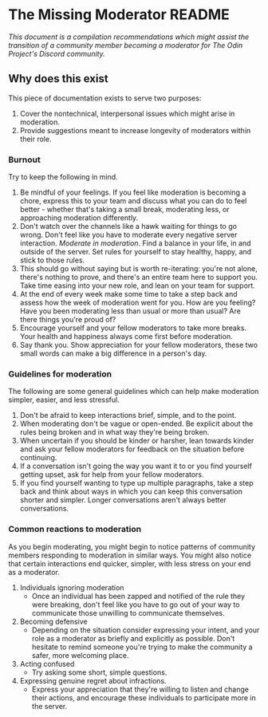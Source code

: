 # The Missing Moderator README
*This document is a compilation recommendations which might assist the transition of a community member becoming a moderator for The Odin Project's Discord community.*

## Why does this exist

This piece of documentation exists to serve two purposes:
1. Cover the nontechnical, interpersonal issues which might arise in moderation.
1. Provide suggestions meant to increase longevity of moderators within their role. 

### Burnout

Try to keep the following in mind.

1. Be mindful of your feelings. If you feel like moderation is becoming a chore, express this to your team and discuss what you can do to feel better - whether that's taking a small break, moderating less, or approaching moderation differently.
1. Don't watch over the channels like a hawk waiting for things to go wrong. Don't feel like you have to moderate every negative server interaction. *Moderate in moderation*. Find a balance in your life, in and outside of the server. Set rules for yourself to stay healthy, happy, and stick to those rules. 
1. This should go without saying but is worth re-iterating: you're not alone, there's nothing to prove, and there's an entire team here to support you. Take time easing into your new role, and lean on your team for support.
1. At the end of every week make some time to take a step back and assess how the week of moderation went for you. How are you feeling? Have you been moderating less than usual or more than usual? Are there things you're proud of?
1. Encourage yourself and your fellow moderators to take more breaks. Your health and happiness always come first before moderation. 
1. Say thank you. Show appreciation for your fellow moderators, these two small words can make a big difference in a person's day.

### Guidelines for moderation

The following are some general guidelines which can help make moderation simpler, easier, and less stressful. 

1. Don't be afraid to keep interactions brief, simple, and to the point. 
1. When moderating don't be vague or open-ended. Be explicit about the rules being broken and in what way they're being broken. 
1. When uncertain if you should be kinder or harsher, lean towards kinder and ask your fellow moderators for feedback on the situation before continuing. 
1. If a conversation isn't going the way you want it to or you find yourself getting upset, ask for help from your fellow moderators. 
1. If you find yourself wanting to type up multiple paragraphs, take a step back and think about ways in which you can keep this conversation shorter and simpler. Longer conversations aren't always better conversations.

### Common reactions to moderation

As you begin moderating, you might begin to notice patterns of community members responding to moderation in similar ways. You might also notice that certain interactions end quicker, simpler, with less stress on your end as a moderator.

1. Individuals ignoring moderation
    - Once an individual has been zapped and notified of the rule they were breaking, don't feel like you have to go out of your way to communicate those unwilling to communicate themselves. 
1. Becoming defensive
    - Depending on the situation consider expressing your intent, and your role as a moderator as briefly and explicitly as possible. Don't hesitate to remind someone you're trying to make the community a safer, more welcoming place.
1. Acting confused
    - Try asking some short, simple questions.
1. Expressing genuine regret about infractions.
    - Express your appreciation that they're willing to listen and change their actions, and encourage these individuals to participate more in the server. 
